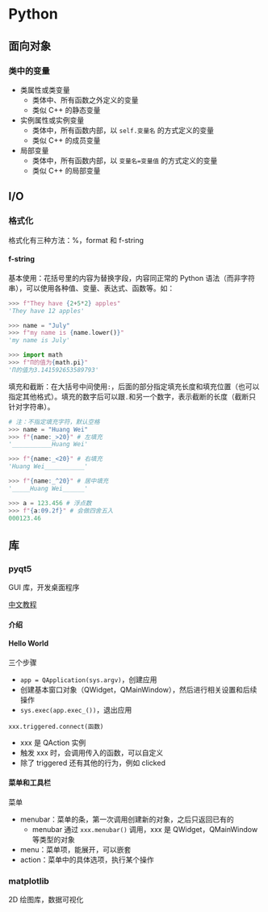 # Python


## 面向对象
### 类中的变量
* 类属性或类变量
    - 类体中、所有函数之外定义的变量
    - 类似 C++ 的静态变量
* 实例属性或实例变量
    - 类体中，所有函数内部，以 `self.变量名` 的方式定义的变量
    - 类似 C++ 的成员变量
* 局部变量
    - 类体中，所有函数内部，以 `变量名=变量值` 的方式定义的变量
    - 类似 C++ 的局部变量

## I/O
### 格式化
格式化有三种方法：%，format 和 f-string

#### f-string
基本使用：花括号里的内容为替换字段，内容同正常的 Python 语法（而非字符串），可以使用各种值、变量、表达式、函数等。如：
```python
>>> f"They have {2+5*2} apples"
'They have 12 apples'

>>> name = "July"
>>> f"my name is {name.lower()}"
'my name is July'

>>> import math
>>> f"Π的值为{math.pi}"
'Π的值为3.141592653589793'
```

填充和截断：在大括号中间使用`:`，后面的部分指定填充长度和填充位置（也可以指定其他格式）。填充的数字后可以跟`.`和另一个数字，表示截断的长度（截断只针对字符串）。
```python
# 注：不指定填充字符，默认空格
>>> name = "Huang Wei"
>>> f"{name:_>20}" # 左填充
'___________Huang Wei'

>>> f"{name:_<20}" # 右填充
'Huang Wei___________'

>>> f"{name:_^20}" # 居中填充
'_____Huang Wei______'

>>> a = 123.456 # 浮点数
>>> f"{a:09.2f}" # 会做四舍五入
000123.46
```

## 库
### pyqt5
GUI 库，开发桌面程序

[中文教程](https://maicss.gitbook.io/pyqt-chinese-tutoral/)

#### 介绍
#### Hello World
三个步骤
* `app = QApplication(sys.argv)`，创建应用
* 创建基本窗口对象（QWidget，QMainWindow），然后进行相关设置和后续操作
* `sys.exec(app.exec_())`，退出应用

`xxx.triggered.connect(函数)`
* xxx 是 QAction 实例
* 触发 xxx 时，会调用传入的函数，可以自定义
* 除了 triggered 还有其他的行为，例如 clicked

#### 菜单和工具栏
菜单
* menubar：菜单的条，第一次调用创建新的对象，之后只返回已有的
    - menubar 通过 `xxx.menubar()` 调用，xxx 是 QWidget，QMainWindow 等类型的对象
* menu：菜单项，能展开，可以嵌套
* action：菜单中的具体选项，执行某个操作

### matplotlib
2D 绘图库，数据可视化
